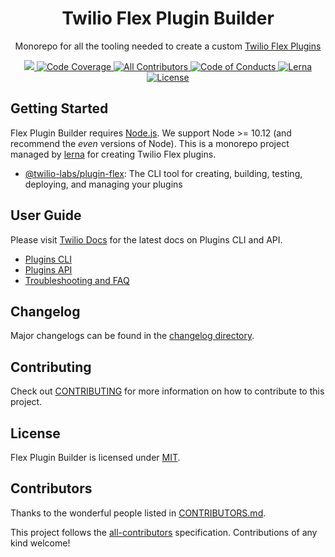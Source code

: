 <h1 align="center">Twilio Flex Plugin Builder</h1>
<p align="center">Monorepo for all the tooling needed to create a custom <a href="https://www.twilio.com/docs/flex/developer/plugins" target="_blank">Twilio Flex Plugins</a></p>

<p align="center">
    <a href="https://app.circleci.com/pipelines/github/twilio/flex-plugin-builder?branch=main" >
        <img src="https://circleci.com/gh/twilio/flex-plugin-builder/tree/main.svg?style=shield" />
    </a>
    <a href="https://codecov.io/gh/twilio/flex-plugin-builder">
        <img src="https://codecov.io/gh/twilio/flex-plugin-builder/branch/master/graph/badge.svg" title="Code Coverage" />
    </a>
    <a href="#contributors">
        <img src="https://img.shields.io/badge/all_contributors-14-orange.svg?style=square" title="All Contributors" />
    </a>
    <a href="./CODE_OF_CONDUCT.md">
        <img src="https://img.shields.io/badge/%F0%9F%92%96-code%20of%20conduct-ff69b4.svg?style=square" title="Code of Conducts" />
    </a>
    <a href="https://lernajs.io/">
        <img src="https://img.shields.io/badge/maintained%20with-lerna-cc00ff.svg?style=flat-squar" title="Lerna" />
    </a>
    <a href="./LICENSE">
        <img src="https://img.shields.io/badge/license-MIT-green.svg" title="License" />
    </a>
</p>

## Getting Started

Flex Plugin Builder requires [Node.js](https://nodejs.org/). We support Node >= 10.12 (and recommend the _even_ versions of Node). This is a monorepo project managed by [lerna](https://github.com/lerna/lerna) for creating Twilio Flex plugins.

- [@twilio-labs/plugin-flex](packages/plugin-flex): The CLI tool for creating, building, testing, deploying, and managing your plugins

## User Guide

Please visit [Twilio Docs](https://www.twilio.com/docs/flex/developer/plugins) for the latest docs on Plugins CLI and API.

* [Plugins CLI](https://www.twilio.com/docs/flex/developer/plugins/cli)
* [Plugins API](https://www.twilio.com/docs/flex/developer/plugins/api)
* [Troubleshooting and FAQ](faq.md)

## Changelog

Major changelogs can be found in the [changelog directory](/changelog).

## Contributing

Check out [CONTRIBUTING](CONTRIBUTING.md) for more information on how to contribute to this project.

## License

Flex Plugin Builder is licensed under [MIT](LICENSE).

## Contributors

Thanks to the wonderful people listed in [CONTRIBUTORS.md](CONTRIBUTORS.md).

This project follows the [all-contributors](https://github.com/kentcdodds/all-contributors) specification. Contributions of any kind welcome!
